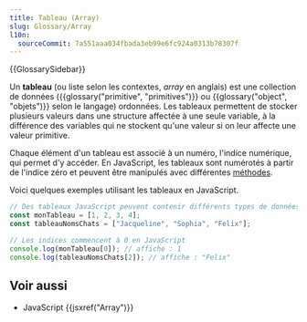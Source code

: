 ```yaml
---
title: Tableau (Array)
slug: Glossary/Array
l10n:
  sourceCommit: 7a551aaa034fbada3eb99e6fc924a0313b78307f
---
```


{{GlossarySidebar}}

Un **tableau** (ou liste selon les contextes, <i lang="en">array</i> en anglais) est une collection de données ({{glossary("primitive", "primitives")}} ou {{glossary("object", "objets")}} selon le langage) ordonnées. Les tableaux permettent de stocker plusieurs valeurs dans une structure affectée à une seule variable, à la différence des variables qui ne stockent qu'une valeur si on leur affecte une valeur primitive.

Chaque élément d'un tableau est associé à un numéro, l'indice numérique, qui permet d'y accéder. En JavaScript, les tableaux sont numérotés à partir de l'indice zéro et peuvent être manipulés avec différentes [méthodes](/fr/docs/Glossary/Method).

Voici quelques exemples utilisant les tableaux en JavaScript.

```js
// Des tableaux JavaScript peuvent contenir différents types de données.
const monTableau = [1, 2, 3, 4];
const tableauNomsChats = ["Jacqueline", "Sophia", "Felix"];

// Les indices commencent à 0 en JavaScript
console.log(monTableau[0]); // affiche : 1
console.log(tableauNomsChats[2]); // affiche : "Felix"
```

## Voir aussi

- JavaScript {{jsxref("Array")}}
